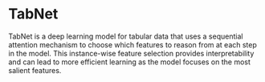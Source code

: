 # TabNet

TabNet is a deep learning model for tabular data that uses a sequential attention mechanism to choose which features to reason from at each step in the model. This instance-wise feature selection provides interpretability and can lead to more efficient learning as the model focuses on the most salient features. 